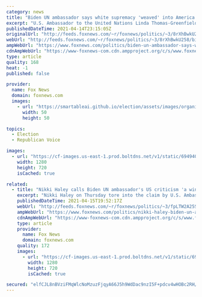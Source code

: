 ```yaml
---
category: news
title: "Biden UN ambassador says white supremacy 'weaved' into America's 'founding documents'"
excerpt: "U.S. Ambassador to the United Nations Linda Thomas-Greenfield pledged Wednesday to prioritize efforts to combat racism at home and abroad, arguing at an event that America’s history of slavery “weaved white supremacy into our founding documents and principles.”"
publishedDateTime: 2021-04-14T23:15:05Z
originalUrl: "http://feeds.foxnews.com/~r/foxnews/politics/~3/8rXhBwkU258/biden-un-ambassador-says-white-supremacy-weaved-into-americas-founding-documents"
webUrl: "http://feeds.foxnews.com/~r/foxnews/politics/~3/8rXhBwkU258/biden-un-ambassador-says-white-supremacy-weaved-into-americas-founding-documents"
ampWebUrl: "https://www.foxnews.com/politics/biden-un-ambassador-says-white-supremacy-weaved-into-americas-founding-documents.amp"
cdnAmpWebUrl: "https://www-foxnews-com.cdn.ampproject.org/c/s/www.foxnews.com/politics/biden-un-ambassador-says-white-supremacy-weaved-into-americas-founding-documents.amp"
type: article
quality: 168
heat: -1
published: false

provider:
  name: Fox News
  domain: foxnews.com
  images:
    - url: "https://smartableai.github.io/election/assets/images/organizations/foxnews.com-50x50.jpg"
      width: 50
      height: 50

topics:
  - Election
  - Republican Voice

images:
  - url: "https://cf-images.us-east-1.prod.boltdns.net/v1/static/694940094001/565c5f4a-bd9d-49f5-af1a-66bc7e079cd0/22db373b-2a6e-42f6-9333-5a2b8ae0c205/1280x720/match/image.jpg"
    width: 1280
    height: 720
    isCached: true

related:
  - title: "Nikki Haley calls Biden UN ambassador's US criticism 'a win for our enemies'"
    excerpt: "Nikki Haley on Thursday tore into the claim by U.S. Ambassador to the U.N. Linda Thomas-Greenfield that White supremacy was \"weaved\" into U.S. founding documents and principles – with Haley saying the criticism was a \"win for our enemies.\""
    publishedDateTime: 2021-04-15T19:52:17Z
    webUrl: "http://feeds.foxnews.com/~r/foxnews/politics/~3/fpLTW2A25SM/nikki-haley-biden-un-ambassadors-us-criticism"
    ampWebUrl: "https://www.foxnews.com/politics/nikki-haley-biden-un-ambassadors-us-criticism.amp"
    cdnAmpWebUrl: "https://www-foxnews-com.cdn.ampproject.org/c/s/www.foxnews.com/politics/nikki-haley-biden-un-ambassadors-us-criticism.amp"
    type: article
    provider:
      name: Fox News
      domain: foxnews.com
    quality: 172
    images:
      - url: "https://cf-images.us-east-1.prod.boltdns.net/v1/static/694940094001/f8d534a1-f1fb-40a2-8e20-6ef865bf5a8f/389b01d1-f2ed-4a86-9a21-9abec5550598/1280x720/match/image.jpg"
        width: 1280
        height: 720
        isCached: true

secured: "elfCJL8nBVziFMqWlcNoMzuzFjqyA66J5h9WdDac9nzI5F+pdcv4wHOBc2RH/K8TLDiYWcjOfFfAn2X0xEF9hfipNrsi8Be50HWKN0ZoGmjE+L/7WUrXki7TGH1NfxOfhMf7ftDB4wpMdIWtGC+x3YBdQId8yR5ctTO5h6Eo1GAyFZy/0+suUt6CkNCZFmcn/mb9NcxIwODUJiPkG0JTz7T8Hm/YV+hiY3nXizDnTfmJvcel9/1uPWQeN/Q8ENHqzaYwZAkzicSFCdLGTPDhYHYVpbWFV8yyRrculnvAOKAGy7dCVyDnJrFngPXCwG0Y4WNaRR81KWdUpsLFiZnkb/ylK4cXLZ3YNw9CHs4EKgc=;hF1LxA8gy7CYwSORTNqLIg=="
---
```


